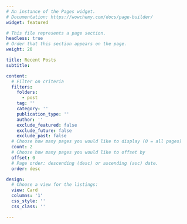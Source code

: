 ```yaml
---
# An instance of the Pages widget.
# Documentation: https://wowchemy.com/docs/page-builder/
widget: featured

# This file represents a page section.
headless: true
# Order that this section appears on the page.
weight: 20

title: Recent Posts
subtitle:

content:
  # Filter on criteria
  filters:
    folders:
      - post
    tag: ''
    category: ''
    publication_type: ''
    author: ''
    exclude_featured: false
    exclude_future: false
    exclude_past: false
  # Choose how many pages you would like to display (0 = all pages)
  count: 2
  # Choose how many pages you would like to offset by
  offset: 0
  # Page order: descending (desc) or ascending (asc) date.
  order: desc

design:
  # Choose a view for the listings:
  view: Card
  columns: '1'
  css_style: ''
  css_class: ''

---
```

